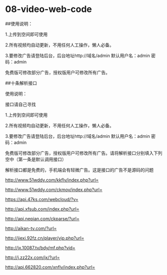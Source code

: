 # 08-video-web-code

##使用说明：

1.上传到空间即可使用

2.所有视频均自动更新，不用任何人工操作，懒人必备。

3.要修改广告请登陆后台，后台地址http://域名/admin  默认用户名：admin  密码：admin

免费版可修改部分广告，授权版用户可修改所有广告。

##十条解析接口

使用说明：

接口请自己寻找

1.上传到空间即可使用

2.所有视频均自动更新，不用任何人工操作，懒人必备。

3.要修改广告请登陆后台，后台地址http://域名/admin  默认用户名：admin  密码：admin

免费版可修改部分广告，授权版用户可修改所有广告。请将解析接口分别填入下列空中（第一条是默认调用接口）

解析接口都是免费的，手机端会有轻微广告。这是接口的广告不是源码的问题

http://www.51wddy.com/kkflv/index.php?url=

http://www.51wddy.com/ckmov/index.php?url=

https://api.47ks.com/webcloud/?v=

http://api.xfsub.com/index.php?url=

http://api.nepian.com/ckparse/?url=

http://aikan-tv.com/?url=

http://jiexi.92fz.cn/player/vip.php?url=

http://jx.10087.tv/bdy/mf.php?vid=

http://j.zz22x.com/jx/?url=

http://api.662820.com/xnflv/index.php?url=
